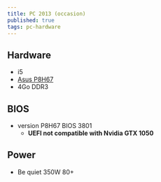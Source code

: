 ```yaml
---
title: PC 2013 (occasion)
published: true
tags: pc-hardware
---
```

## Hardware
- i5
- [Asus P8H67](https://www.asus.com/supportonly/p8h67/helpdesk_knowledge/)
- 4Go DDR3

## BIOS 
- version P8H67 BIOS 3801
	- **UEFI not compatible with Nvidia GTX 1050**

## Power
- Be quiet 350W 80+

